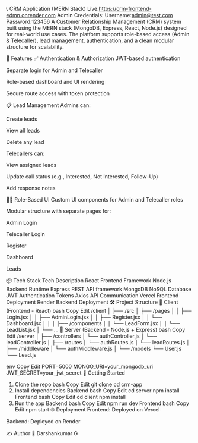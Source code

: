 📞 CRM Application (MERN Stack)
Live:https://crm-frontend-edmn.onrender.com
Admin Credentials:
Username:admin@test.com
Password:123456
A Customer Relationship Management (CRM) system built using the MERN stack (MongoDB, Express, React, Node.js) designed for real-world use cases. The platform supports role-based access (Admin & Telecaller), lead management, authentication, and a clean modular structure for scalability.

🚀 Features
✅ Authentication & Authorization
JWT-based authentication

Separate login for Admin and Telecaller

Role-based dashboard and UI rendering

Secure route access with token protection

📋 Lead Management
Admins can:

Create leads

View all leads

Delete any lead

Telecallers can:

View assigned leads

Update call status (e.g., Interested, Not Interested, Follow-Up)

Add response notes

🧑‍💼 Role-Based UI
Custom UI components for Admin and Telecaller roles

Modular structure with separate pages for:

Admin Login

Telecaller Login

Register

Dashboard

Leads

📦 Tech Stack
Tech	Description
React	Frontend Framework
Node.js	Backend Runtime
Express	REST API framework
MongoDB	NoSQL Database
JWT	Authentication Tokens
Axios	API Communication
Vercel	Frontend Deployment
Render	Backend Deployment
🛠️ Project Structure
📁 Client (Frontend - React)
bash
Copy
Edit
/client
│
├── /src
│   ├── /pages
│   │   ├── Login.jsx
│   │   ├── AdminLogin.jsx
│   │   ├── Register.jsx
│   │   └── Dashboard.jsx
│   │
│   ├── /components
│   │   └── LeadForm.jsx
│   │   └── LeadList.jsx
│
└── ...
📁 Server (Backend - Node.js + Express)
bash
Copy
Edit
/server
│
├── /controllers
│   └── authController.js
│   └── leadController.js
│
├── /routes
│   └── authRoutes.js
│   └── leadRoutes.js
│
├── /middleware
│   └── authMiddleware.js
│
└── /models
    └── User.js
    └── Lead.js


env
Copy
Edit
PORT=5000
MONGO_URI=your_mongodb_uri
JWT_SECRET=your_jwt_secret
🚀 Getting Started
1. Clone the repo
bash
Copy
Edit
git clone
cd crm-app
2. Install dependencies
Backend
bash
Copy
Edit
cd server
npm install
Frontend
bash
Copy
Edit
cd client
npm install
3. Run the app
Backend
bash
Copy
Edit
npm run dev
Frontend
bash
Copy
Edit
npm start
🌐 Deployment
Frontend: Deployed on Vercel

Backend: Deployed on Render

✍️ Author
👤 Darshankumar G
